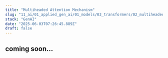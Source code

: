 ```yaml
---
title: "Multiheaded Attention Mechanism"
slug: "11_ai/01_applied_gen_ai/01_models/03_transformers/02_multiheaded_attention_mechanism"
stack: "GenAI"
date: "2025-06-03T07:26:45.889Z"
draft: false
---
```


## coming soon...
